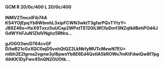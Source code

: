 #### GCM R 20/0c/400 L 20/0c/400
**lNMV2TmcxIFib74A**<br/>**KS4YOjEpqYb8WbmhL3xipFCWN3wktT3gfarPQvTYtzY=**<br/>**J89Z46o+HxX9Txxz5uUCsp2WPxtTE120iLWCfuDmf3NZqtkiIBehPOd4JGdWYhFJuN1ZIdVNghz5RNra...**<br/><br/>
**gJOGO3wvD764cvGF**<br/>**D/IwB21cGzXQC0ejD5vxhQtQZ2LkNkfyMUTcMewN7EU=**<br/>**mIbh2E2Igrna2vgnw3yl8pwsYb8E6Ed4QstlA5kROWo7mKtFdwiQw8f7pg4ihKK1DyFwv45nQN2OUOtk...**
